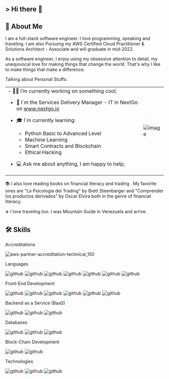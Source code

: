
## > Hi there 👋


## 🚀 About Me
I am a full-stack software engineer. I love programming, speaking and traveling. I am also Pursuing my AWS Certified Cloud Practitioner & Solutions Architect - Associate and will graduate in mid-2022.

As a software engineer, I enjoy using my obsessive attention to detail, my unequivocal love for making things that change the world. That's why I like to make things that make a difference.

Talking about Personal Stuffs:

<table>
     <tr>
          <td>
 - 👨‍💻 I’m currently working on something cool; 

- 🥇 I´m the Services Delivery Manager - IT in NextGo on www.nextgo.io

- 🎓 I´m currently learning: 
     - Python Basic to Advanced Level
     - Machine Learning
     - Smart Contracts and Blockchain
     - Ethical Hacking

- 💻 Ask me about anything, I am happy to help;  
          </td>
          <td>
![image](https://user-images.githubusercontent.com/9677961/178169897-88fe307c-209f-4140-afc4-2e7050ed774f.png)
          </td>
    <tr>
 </table>

📚 I also love reading books on financial literacy and trading . My favorite ones are "La Psicología del Trading" by Brett Steenbarger and "Comprender los productos derivados" by Oscar Elvira both in the genre of financial literacy.

✈️ I love traveling too. I was Mountain Guide in Venezuela and arrive.




## 🛠️ Skills

Accreditations

![aws-partner-accreditation-technical_150](https://user-images.githubusercontent.com/9677961/183256465-5d7bbb6c-5cb4-49b8-9901-eb3ea9820adc.png)

Languages

![github](https://img.shields.io/badge/Csharp-success?style=for-the-badge&logo=Csharp&logoColor=white)
![github](https://img.shields.io/badge/Python-000000?style=for-the-badge&logo=Python&logoColor=white)
![github](https://img.shields.io/badge/Java-orange?style=for-the-badge&logo=Java&logoColor=white)
![github](https://img.shields.io/badge/Php-blueviolet?style=for-the-badge&logo=Php&logoColor=white)
![github](https://img.shields.io/badge/Go-blue?style=for-the-badge&logo=Go&logoColor=white)
![github](https://img.shields.io/badge/.Net-blueviolet?style=for-the-badge&logo=.Net&logoColor=white)
![github](https://img.shields.io/badge/Nodejs-000000?style=for-the-badge&logo=Nodejs&logoColor=white)


Front-End Development

![github](https://img.shields.io/badge/Html5-critical?style=for-the-badge&logo=Html5&logoColor=white) 
![github](https://img.shields.io/badge/Css3-blue?style=for-the-badge&logo=Css3&logoColor=white)
![github](https://img.shields.io/badge/Javascript-000000?style=for-the-badge&logo=Javascript&logoColor=white)
![github](https://img.shields.io/badge/React-000000?style=for-the-badge&logo=React&logoColor=white)
![github](https://img.shields.io/badge/Redux-blue?style=for-the-badge&logo=Redux&logoColor=white)
![github](https://img.shields.io/badge/Bootstrap-blueviolet?style=for-the-badge&logo=Bootstrap&logoColor=white)

Backend as a Service (BaaS)

![github](https://img.shields.io/badge/Firebase-blue?style=for-the-badge&logo=Firebase&logoColor=yellow)
![github](https://img.shields.io/badge/Aws-critical?style=for-the-badge&logo=Aws&logoColor=white)
![github](https://img.shields.io/badge/Heroku-blueviolet?style=for-the-badge&logo=Heroku&logoColor=white)


Databases

![github](https://img.shields.io/badge/Sqlserver-yellow?style=for-the-badge&logo=Sqlserver&logoColor=white)
![github](https://img.shields.io/badge/Mysql-000000?style=for-the-badge&logo=Mysql&logoColor=white)
![github](https://img.shields.io/badge/Mongodb-yellowgreen?style=for-the-badge&logo=Mongodb&logoColor=white)

Block-Chain Development

![github](https://img.shields.io/badge/Solidity-000000?style=for-the-badge&logo=Solidity&logoColor=white)
![github](https://img.shields.io/badge/web3-critical?style=for-the-badge&logo=web3&logoColor=white)

Technologies

![github](https://img.shields.io/badge/Apache-red?style=for-the-badge&logo=Apache&logoColor=white)
![github](https://img.shields.io/badge/Github-000000?style=for-the-badge&logo=Github&logoColor=white)
![github](https://img.shields.io/badge/Docker-blue?style=for-the-badge&logo=Docker&logoColor=white)

<!--
**eduardoweb/eduardoweb** is a ✨ _special_ ✨ repository because its `README.md` (this file) appears on your GitHub profile.

Here are some ideas to get you started:

- 🔭 I’m currently working on ...
- 🌱 I’m currently learning ...
- 👯 I’m looking to collaborate on ...
- 🤔 I’m looking for help with ...
- 💬 Ask me about ...
- 📫 How to reach me: ...
- 😄 Pronouns: ...
- ⚡ Fun fact: ...
-->
